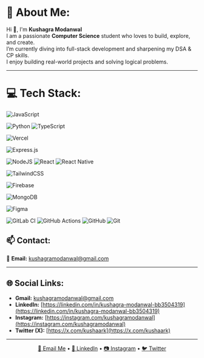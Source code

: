 # 💫 About Me:
Hi 👋, I'm **Kushagra Modanwal**  
I am a passionate **Computer Science** student who loves to build, explore, and create.  
I’m currently diving into full-stack development and sharpening my DSA & CP skills.  
I enjoy building real-world projects and solving logical problems.

---
# 💻 Tech Stack:
<!--![Go](https://img.shields.io/badge/go-%2300ADD8.svg?style=flat-square&logo=go&logoColor=white) 
![GraphQL](https://img.shields.io/badge/-GraphQL-E10098?style=flat-square&logo=graphql&logoColor=white)
![Kotlin](https://img.shields.io/badge/kotlin-%237F52FF.svg?style=flat-square&logo=kotlin&logoColor=white)-->
![JavaScript](https://img.shields.io/badge/javascript-%23323330.svg?style=flat-square&logo=javascript&logoColor=%23F7DF1E)
<!--![Java](https://img.shields.io/badge/java-%23ED8B00.svg?style=flat-square&logo=openjdk&logoColor=white) -->
![Python](https://img.shields.io/badge/python-3670A0?style=flat-square&logo=python&logoColor=ffdd54) 
![TypeScript](https://img.shields.io/badge/typescript-%23007ACC.svg?style=flat-square&logo=typescript&logoColor=white)
<!--![Rust](https://img.shields.io/badge/rust-%23000000.svg?style=flat-square&logo=rust&logoColor=white) 
![Solidity](https://img.shields.io/badge/Solidity-%23363636.svg?style=flat-square&logo=solidity&logoColor=white)
![Swift](https://img.shields.io/badge/swift-F54A2A?style=flat-square&logo=swift&logoColor=white) 
![AWS](https://img.shields.io/badge/AWS-%23FF9900.svg?style=flat-square&logo=amazon-aws&logoColor=white)
![Firebase](https://img.shields.io/badge/firebase-%23039BE5.svg?style=flat-square&logo=firebase) 
![Google Cloud](https://img.shields.io/badge/GoogleCloud-%234285F4.svg?style=flat-square&logo=google-cloud&logoColor=white)
![Netlify](https://img.shields.io/badge/netlify-%23000000.svg?style=flat-square&logo=netlify&logoColor=#00C7B7) -->
![Vercel](https://img.shields.io/badge/vercel-%23000000.svg?style=flat-square&logo=vercel&logoColor=white) 
<!--![Heroku](https://img.shields.io/badge/heroku-%23430098.svg?style=flat-square&logo=heroku&logoColor=white)
![Apache Kafka](https://img.shields.io/badge/Apache%20Kafka-000?style=flat-square&logo=apachekafka) 
![Chart.js](https://img.shields.io/badge/chart.js-F5788D.svg?style=flat-square&logo=chart.js&logoColor=white)
![nVIDIA](https://img.shields.io/badge/cuda-000000.svg?style=flat-square&logo=nVIDIA&logoColor=green) 
![Django](https://img.shields.io/badge/django-%23092E20.svg?style=flat-square&logo=django&logoColor=white)
![Elasticsearch](https://img.shields.io/badge/elasticsearch-%230377CC.svg?style=flat-square&logo=elasticsearch&logoColor=white) 
![Flask](https://img.shields.io/badge/flask-%23000.svg?style=flat-square&logo=flask&logoColor=white)
![FastAPI](https://img.shields.io/badge/FastAPI-005571?style=flat-square&logo=fastapi) -->
![Express.js](https://img.shields.io/badge/express.js-%23404d59.svg?style=flat-square&logo=express&logoColor=%2361DAFB) 
<!--![Expo](https://img.shields.io/badge/expo-1C1E24?style=flat-square&logo=expo&logoColor=#D04A37)  
![OpenCV](https://img.shields.io/badge/opencv-%23white.svg?style=flat-square&logo=opencv&logoColor=white)-->
![NodeJS](https://img.shields.io/badge/node.js-6DA55F?style=flat-square&logo=node.js&logoColor=white) 
![React](https://img.shields.io/badge/react-%2320232a.svg?style=flat-square&logo=react&logoColor=%2361DAFB) 
![React Native](https://img.shields.io/badge/react_native-%2320232a.svg?style=flat-square&logo=react&logoColor=%2361DAFB)
<!--![Streamlit](https://img.shields.io/badge/Streamlit-%23FE4B4B.svg?style=flat-square&logo=streamlit&logoColor=white)-->
![TailwindCSS](https://img.shields.io/badge/tailwindcss-%2338B2AC.svg?style=flat-square&logo=tailwind-css&logoColor=white) 
<!--![Spring](https://img.shields.io/badge/spring-%236DB33F.svg?style=flat-square&logo=spring&logoColor=white) 
![Three js](https://img.shields.io/badge/threejs-black?style=flat-square&logo=three.js&logoColor=white) 
![AmazonDynamoDB](https://img.shields.io/badge/Amazon%20DynamoDB-4053D6?style=flat-square&logo=Amazon%20DynamoDB&logoColor=white)-->
![Firebase](https://img.shields.io/badge/firebase-a08021?style=flat-square&logo=firebase&logoColor=ffcd34) 
<!--![Supabase](https://img.shields.io/badge/Supabase-3ECF8E?style=flat-square&logo=supabase&logoColor=white) 
![SQLite](https://img.shields.io/badge/sqlite-%2307405e.svg?style=flat-square&logo=sqlite&logoColor=white) -->
![MongoDB](https://img.shields.io/badge/MongoDB-%234ea94b.svg?style=flat-square&logo=mongodb&logoColor=white)
<!--![MySQL](https://img.shields.io/badge/mysql-4479A1.svg?style=flat-square&logo=mysql&logoColor=white) 
![Postgres](https://img.shields.io/badge/postgres-%23316192.svg?style=flat-square&logo=postgresql&logoColor=white) 
![Redis](https://img.shields.io/badge/redis-%23DD0031.svg?style=flat-square&logo=redis&logoColor=white) -->
![Figma](https://img.shields.io/badge/figma-%23F24E1E.svg?style=flat-square&logo=figma&logoColor=white) 
<!--![Keras](https://img.shields.io/badge/Keras-%23D00000.svg?style=flat-square&logo=Keras&logoColor=white) 
![Matplotlib](https://img.shields.io/badge/Matplotlib-%23ffffff.svg?style=flat-square&logo=Matplotlib&logoColor=black) 
![mlflow](https://img.shields.io/badge/mlflow-%23d9ead3.svg?style=flat-square&logo=numpy&logoColor=blue)
![NumPy](https://img.shields.io/badge/numpy-%23013243.svg?style=flat-square&logo=numpy&logoColor=white)
![Pandas](https://img.shields.io/badge/pandas-%23150458.svg?style=flat-square&logo=pandas&logoColor=white)
![Plotly](https://img.shields.io/badge/Plotly-%233F4F75.svg?style=flat-square&logo=plotly&logoColor=white)
![PyTorch](https://img.shields.io/badge/PyTorch-%23EE4C2C.svg?style=flat-square&logo=PyTorch&logoColor=white)
![scikit-learn](https://img.shields.io/badge/scikit--learn-%23F7931E.svg?style=flat-square&logo=scikit-learn&logoColor=white)
![TensorFlow](https://img.shields.io/badge/TensorFlow-%23FF6F00.svg?style=flat-square&logo=TensorFlow&logoColor=white) -->
![GitLab CI](https://img.shields.io/badge/gitlab%20CI-%23181717.svg?style=flat-square&logo=gitlab&logoColor=white)
![GitHub Actions](https://img.shields.io/badge/github%20actions-%232671E5.svg?style=flat-square&logo=githubactions&logoColor=white)
![GitHub](https://img.shields.io/badge/github-%23121011.svg?style=flat-square&logo=github&logoColor=white) 
![Git](https://img.shields.io/badge/git-%23F05033.svg?style=flat-square&logo=git&logoColor=white) 
<!--![ElasticSearch](https://img.shields.io/badge/-ElasticSearch-005571?style=flat-square&logo=elasticsearch) 
![Docker](https://img.shields.io/badge/docker-%230db7ed.svg?style=flat-square&logo=docker&logoColor=white)
![Grafana](https://img.shields.io/badge/grafana-%23F46800.svg?style=flat-square&logo=grafana&logoColor=white)
![Kubernetes](https://img.shields.io/badge/kubernetes-%23326ce5.svg?style=flat-square&logo=kubernetes&logoColor=white)
![Postman](https://img.shields.io/badge/Postman-FF6C37?style=flat-square&logo=postman&logoColor=white)
![Terraform](https://img.shields.io/badge/terraform-%235835CC.svg?style=flat-square&logo=terraform&logoColor=white)-->

## 📫 Contact:
📧 **Email:** [kushagramodanwal@gmail.com](mailto:kushagramodanwal@gmail.com)

---

## 🌐 Social Links:
- **Gmail:** [kushagramodanwal@gmail.com](mailto:kushagramodanwal@gmail.com)  
- **LinkedIn:** [https://linkedin.com/in/kushagra-modanwal-bb3504319](https://linkedin.com/in/kushagra-modanwal-bb3504319)  
- **Instagram:** [https://instagram.com/kushagramodanwal](https://instagram.com/kushagramodanwal)  
- **Twitter (X):** [https://x.com/kushaark](https://x.com/kushaark)

---

<div align="center">
    <a href="mailto:kushagramodanwal@gmail.com">📧 Email Me</a> •
    <a href="https://linkedin.com/in/kushagra-modanwal-bb3504319">💼 LinkedIn</a> •
    <a href="https://instagram.com/kushagramodanwal">📷 Instagram</a> •
    <a href="https://x.com/kushaark">🐦 Twitter</a>
</div>
